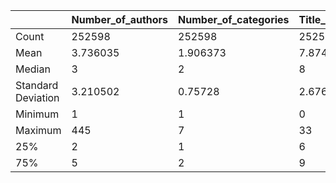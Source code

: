 |                    | Number_of_authors | Number_of_categories | Title_word_count | Abstract_word_count |
|--------------------|-------------------|----------------------|------------------|---------------------|
| Count              | 252598            | 252598               | 252598           | 252598              |
| Mean               | 3.736035          | 1.906373             | 7.874465         | 106.703185          |
| Median             | 3                 | 2                    | 8                | 105                 |
| Standard Deviation | 3.210502          | 0.75728              | 2.676336         | 36.787049           |
| Minimum            | 1                 | 1                    | 0                | 0                   |
| Maximum            | 445               | 7                    | 33               | 345                 |
| 25%                | 2                 | 1                    | 6                | 81                  |
| 75%                | 5                 | 2                    | 9                | 131                 |
